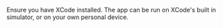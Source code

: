 Ensure you have XCode installed. The app can be run on XCode's built in simulator, or on your own personal device.
